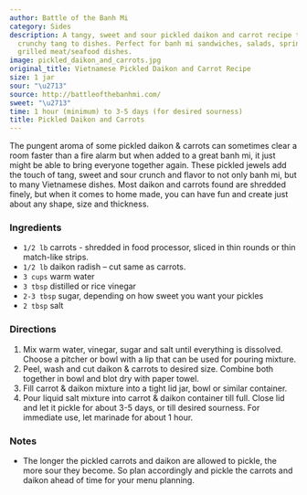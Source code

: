 ```yaml
---
author: Battle of the Banh Mi
category: Sides
description: A tangy, sweet and sour pickled daikon and carrot recipe that adds a
  crunchy tang to dishes. Perfect for banh mi sandwiches, salads, spring rolls and
  grilled meat/seafood dishes.
image: pickled_daikon_and_carrots.jpg
original_title: Vietnamese Pickled Daikon and Carrot Recipe
size: 1 jar
sour: "\u2713"
source: http://battleofthebanhmi.com/
sweet: "\u2713"
time: 1 hour (minimum) to 3-5 days (for desired sourness)
title: Pickled Daikon and Carrots
---
```

The pungent aroma of some pickled daikon & carrots can sometimes clear a room faster than a fire alarm but when added to a great banh mi, it just might be able to bring everyone together again. These pickled jewels add the touch of tang, sweet and sour crunch and flavor to not only banh mi, but to many Vietnamese dishes. Most daikon and carrots found are shredded finely, but when it comes to home made, you can have fun and create just about any shape, size and thickness.

### Ingredients

* `1/2 lb` carrots - shredded in food processor, sliced in thin rounds or thin match-like strips.
* `1/2 lb` daikon radish – cut same as carrots.
* `3 cups` warm water
* `3 tbsp` distilled or rice vinegar
* `2-3 tbsp` sugar, depending on how sweet you want your pickles
* `2 tbsp` salt

### Directions

1. Mix warm water, vinegar, sugar and salt until everything is dissolved. Choose a pitcher or bowl with a lip that can be used for pouring mixture.
2. Peel, wash and cut daikon & carrots to desired size. Combine both together in bowl and blot dry with paper towel.
3. Fill carrot & daikon mixture into a tight lid jar, bowl or similar container.
4. Pour liquid salt mixture into carrot & daikon container till full. Close lid and let it pickle for about 3-5 days, or till desired sourness. For immediate use, let marinade for about 1 hour. 

### Notes

- The longer the pickled carrots and daikon are allowed to pickle, the more sour they become. So plan accordingly and pickle the carrots and daikon ahead of time for your menu planning.